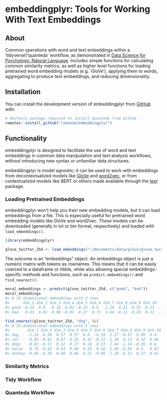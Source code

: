 
<!-- README.md is generated from README.Rmd. Please edit that file -->

# embeddingplyr: Tools for Working With Text Embeddings

<!-- badges: start -->
<!-- badges: end -->

## About

Common operations with word and text embeddings within a
‘tidyverse’/‘quanteda’ workflow, as demonstrated in [Data Science for
Psychology: Natural Language](http://ds4psych.com). Includes simple
functions for calculating common similarity metrics, as well as higher
level functions for loading pretrained word embedding models
(e.g. ‘GloVe’), applying them to words, aggregating to produce text
embeddings, and reducing dimensionality.

## Installation

You can install the development version of embeddingplyr from
[GitHub](https://github.com/) with:

``` r
# devtools package required to install quanteda from Github 
remotes::install_github("rimonim/embeddingplyr") 
```

## Functionality

embeddingplyr is designed to facilitate the use of word and text
embeddings in common data manipulation and text analysis workflows,
without introducing new syntax or unfamiliar data structures.

embeddingplyr is model agnostic; it can be used to work with embeddings
from decontextualized models like
[GloVe](https://nlp.stanford.edu/projects/glove/) and
[word2vec](https://code.google.com/archive/p/word2vec/), or from
contextualized models like BERT or others made available through the
[text](https://r-text.org) package.

### Loading Pretrained Embeddings

embeddingplyr won’t help you train new embedding models, but it can load
embeddings from a file. This is especially useful for pretrained word
embedding models like GloVe and word2vec. These models can be downloaded
(generally in txt or bin format, respectively) and loaded with
`load_embeddings()`.

``` r
library(embeddingplyr)

glove_twitter_25d <- load_embeddings("~/Documents/data/glove/glove.twitter.27B.25d.txt")
```

The outcome is an “embeddings” object. An embeddings object is just a
numeric matrix with tokens as rownames. This means that it can be easily
coerced to a dataframe or tibble, while also allowing special
embeddings-specific methods and functions, such as
`predict.embeddings()` and `find_nearest()`:

``` r
moral_embeddings <- predict(glove_twitter_25d, c("good", "bad"))
moral_embeddings
#> # 25-dimensional embeddings with 2 rows
#>      dim_1 dim_2 dim_3 dim_4 dim_5 dim_6 dim_7 dim_8 dim_9 dim_10    
#> good -0.54  0.6  -0.15 -0.02 -0.14  0.6   2.19  0.21 -0.52 -0.23  ...
#> bad   0.41  0.02  0.06 -0.01  0.27  0.71  1.64 -0.11 -0.26  0.11  ...

find_nearest(glove_twitter_25d, "dog", 5L)
#> # 25-dimensional embeddings with 5 rows
#>        dim_1 dim_2 dim_3 dim_4 dim_5 dim_6 dim_7 dim_8 dim_9 dim_10    
#> dog    -1.24 -0.36  0.57  0.37  0.6  -0.19  1.27 -0.37  0.09  0.4   ...
#> cat    -0.96 -0.61  0.67  0.35  0.41 -0.21  1.38  0.13  0.32  0.66  ...
#> dogs   -0.63 -0.11  0.22  0.27  0.28  0.13  1.44 -1.18 -0.26  0.6   ...
#> horse  -0.76 -0.63  0.43  0.04  0.25 -0.18  1.08 -0.94  0.3   0.07  ...
#> monkey -0.96 -0.38  0.49  0.66  0.21 -0.09  1.28 -0.11  0.27  0.42  ...
```

### Similarity Metrics

### Tidy Workflow

### Quanteda Workflow
